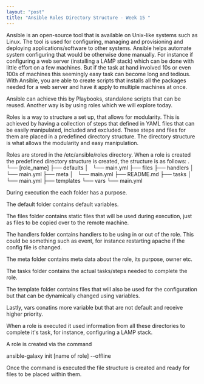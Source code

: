 ```yaml
---
layout: "post"
title: "Ansible Roles Directory Structure - Week 15 "
---
```


Ansible is an open-source tool that is available on Unix-like systems such as Linux. The tool is used for configuring, managing and provisioning and deploying applications/software to other systems. Ansible helps automate system configuring that would be otherwise done manually. For instance if configuring a web server (installing a LAMP stack) which can be done with little effort on a few machines. But if the task at hand involved 10s or even 100s of machines this seemingly easy task can become long and tedious. With Ansible, you are able to create scripts that installs all the packages needed for a web server and have it apply to multiple machines at once.

Ansible can achieve this by Playbooks, standalone scripts that can be reused. Another way is by using roles which we will explore today.

Roles is a way to structure a set up, that allows for modularity. This is achieved by having a collection of steps that defined in YAML files that can be easily manipulated, included and excluded. These steps and files for them are placed in a predefined directory structure. The directory structure is what allows the modularity and easy manipulation.

Roles are stored in the /etc/ansible/roles directory. When a role is created the predefined directory structure is created, the structure is as follows:
.
└── [role_name]
    ├── defaults
    │   └── main.yml
    ├── files
    ├── handlers
    │   └── main.yml
    ├── meta
    │   └── main.yml
    ├── README.md
    ├── tasks
    │   └── main.yml
    ├── templates
    └── vars
        └── main.yml

During execution the each folder has a purpose.

The default folder contains default variables.

The files folder contains static files that will be used during execution, just as files to be copied over to the remote machine.

The handlers folder contains handlers to be using in or out of the role. This could be something such as event, for instance restarting apache if the config file is changed.

The meta folder contains meta data about the role, its purpose, owner etc.

The tasks folder contains the actual tasks/steps needed to complete the role.

The template folder contains files that will also be used for the configuration but that can be dynamically changed using variables.

Lastly, vars conatins more variable but that are not default and receive higher priority.

When a role is executed it used information from all these directories to complete it's task, for instance, configuring a LAMP stack.

A role is created via the command

ansible-galaxy init [name of role] --offline

Once the command is executed the file structure is created and ready for files to be placed within them.

